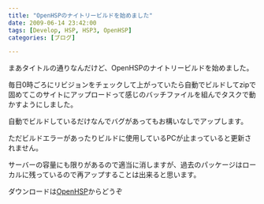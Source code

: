 ```yaml
---
title: "OpenHSPのナイトリービルドを始めました"
date: 2009-06-14 23:42:00
tags: [Develop, HSP, HSP3, OpenHSP]
categories: [ブログ]

---
```


まあタイトルの通りなんだけど、OpenHSPのナイトリービルドを始めました。

毎日0時ごろにリビジョンをチェックして上がっていたら自動でビルドしてzipで固めてこのサイトにアップロードって感じのバッチファイルを組んでタスクで動かすようにしました。

自動でビルドしているだけなんでバグがあってもお構いなしでアップします。

ただビルドエラーがあったりビルドに使用しているPCが止まっていると更新されません。

サーバーの容量にも限りがあるので適当に消しますが、過去のパッケージはローカルに残っているので再アップすることは出来ると思います。

ダウンロードは[OpenHSP][1]からどうぞ

 [1]: /hsp/openblog/categories/HSP
